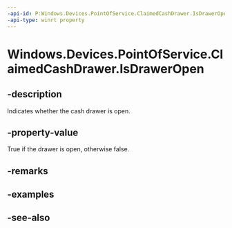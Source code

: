 ----api-id: P:Windows.Devices.PointOfService.ClaimedCashDrawer.IsDrawerOpen
-api-type: winrt property
---<!-- Property syntaxpublic bool IsDrawerOpen { get; }--># Windows.Devices.PointOfService.ClaimedCashDrawer.IsDrawerOpen## -descriptionIndicates whether the cash drawer is open.## -property-valueTrue if the drawer is open, otherwise false.## -remarks## -examples## -see-also